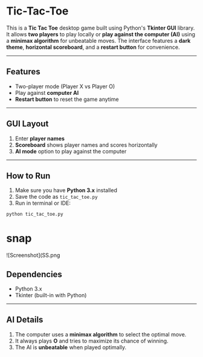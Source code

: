 # Tic-Tac-Toe

This is a **Tic Tac Toe** desktop game built using Python's **Tkinter GUI** library. It allows **two players** to play locally or **play against the computer (AI)** using a **minimax algorithm** for unbeatable moves. The interface features a **dark theme**, **horizontal scoreboard**, and a **restart button** for convenience.

---

## Features

* Two-player mode (Player X vs Player O)
* Play against **computer AI**
* **Restart button** to reset the game anytime

---

## GUI Layout

1. Enter **player names**
2. **Scoreboard** shows player names and scores horizontally
3. **AI mode** option to play against the computer

---

## How to Run

1. Make sure you have **Python 3.x** installed
2. Save the code as `tic_tac_toe.py`
3. Run in terminal or IDE:

```bash
python tic_tac_toe.py
```
# snap
![Screenshot](SS.png


## Dependencies

* Python 3.x
* Tkinter (built-in with Python)

---

## AI Details

1. The computer uses a **minimax algorithm** to select the optimal move.
2. It always plays **O** and tries to maximize its chance of winning.
3. The AI is **unbeatable** when played optimally.

